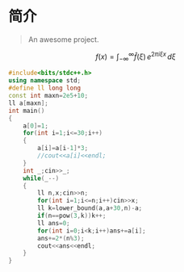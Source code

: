 # 简介

> An awesome project.
> 
$$
f(x) = \int_{-\infty}^\infty
    \hat f(\xi)\,e^{2 \pi i \xi x}
    \,d\xi
$$
```cpp
#include<bits/stdc++.h>
using namespace std;
#define ll long long
const int maxn=2e5+10;
ll a[maxn];
int main()
{
    a[0]=1;
    for(int i=1;i<=30;i++)
    {
        a[i]=a[i-1]*3;
        //cout<<a[i]<<endl;
    }
    int _;cin>>_;
    while(_--)
    {
        ll n,x;cin>>n;
        for(int i=1;i<=n;i++)cin>>x;
        ll k=lower_bound(a,a+30,n)-a;
        if(n==pow(3,k))k++;
        ll ans=0;
        for(int i=0;i<k;i++)ans+=a[i];
        ans+=2*(n%3);
        cout<<ans<<endl;
    }
}

```
